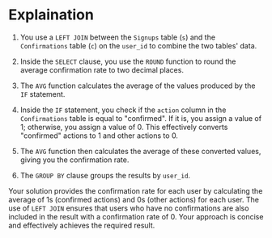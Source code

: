 # Explaination

1. You use a `LEFT JOIN` between the `Signups` table (`s`) and the `Confirmations` table (`c`) on the `user_id` to combine the two tables' data.

2. Inside the `SELECT` clause, you use the `ROUND` function to round the average confirmation rate to two decimal places.

3. The `AVG` function calculates the average of the values produced by the `IF` statement.

4. Inside the `IF` statement, you check if the `action` column in the `Confirmations` table is equal to "confirmed". If it is, you assign a value of 1; otherwise, you assign a value of 0. This effectively converts "confirmed" actions to 1 and other actions to 0.

5. The `AVG` function then calculates the average of these converted values, giving you the confirmation rate.

6. The `GROUP BY` clause groups the results by `user_id`.

Your solution provides the confirmation rate for each user by calculating the average of 1s (confirmed actions) and 0s (other actions) for each user. The use of `LEFT JOIN` ensures that users who have no confirmations are also included in the result with a confirmation rate of 0. Your approach is concise and effectively achieves the required result.​
